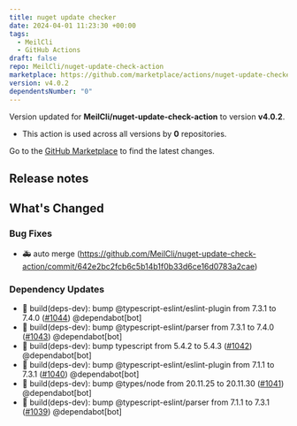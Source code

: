 ```yaml
---
title: nuget update checker
date: 2024-04-01 11:23:30 +00:00
tags:
  - MeilCli
  - GitHub Actions
draft: false
repo: MeilCli/nuget-update-check-action
marketplace: https://github.com/marketplace/actions/nuget-update-checker
version: v4.0.2
dependentsNumber: "0"
---
```



Version updated for **MeilCli/nuget-update-check-action** to version **v4.0.2**.
- This action is used across all versions by **0** repositories.

Go to the [GitHub Marketplace](https://github.com/marketplace/actions/nuget-update-checker) to find the latest changes.

## Release notes

## What's Changed
### Bug Fixes
- :ambulance: auto merge (https://github.com/MeilCli/nuget-update-check-action/commit/642e2bc2fcb6c5b14b1f0b33d6ce16d0783a2cae)
### Dependency Updates
- :green_book: build(deps-dev): bump @typescript-eslint/eslint-plugin from 7.3.1 to 7.4.0 ([#1044](https://github.com/MeilCli/nuget-update-check-action/pull/1044)) @dependabot[bot]
- :green_book: build(deps-dev): bump @typescript-eslint/parser from 7.3.1 to 7.4.0 ([#1043](https://github.com/MeilCli/nuget-update-check-action/pull/1043)) @dependabot[bot]
- :green_book: build(deps-dev): bump typescript from 5.4.2 to 5.4.3 ([#1042](https://github.com/MeilCli/nuget-update-check-action/pull/1042)) @dependabot[bot]
- :green_book: build(deps-dev): bump @typescript-eslint/eslint-plugin from 7.1.1 to 7.3.1 ([#1040](https://github.com/MeilCli/nuget-update-check-action/pull/1040)) @dependabot[bot]
- :green_book: build(deps-dev): bump @types/node from 20.11.25 to 20.11.30 ([#1041](https://github.com/MeilCli/nuget-update-check-action/pull/1041)) @dependabot[bot]
- :green_book: build(deps-dev): bump @typescript-eslint/parser from 7.1.1 to 7.3.1 ([#1039](https://github.com/MeilCli/nuget-update-check-action/pull/1039)) @dependabot[bot]
